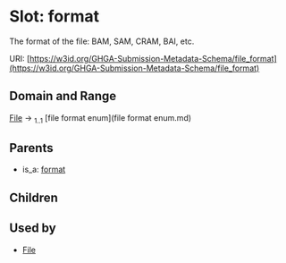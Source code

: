 
# Slot: format


The format of the file: BAM, SAM, CRAM, BAI, etc.

URI: [https://w3id.org/GHGA-Submission-Metadata-Schema/file_format](https://w3id.org/GHGA-Submission-Metadata-Schema/file_format)


## Domain and Range

[File](File.md) &#8594;  <sub>1..1</sub> [file format enum](file format enum.md)

## Parents

 *  is_a: [format](format.md)

## Children


## Used by

 * [File](File.md)
